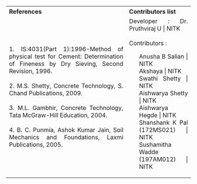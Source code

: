 <table style="text-align:justify; background-color:transparent;">
  <tr style="background-color:transparent;">
    <th style="width:65%;">References</th>
    <th style="width:35%;">Contributors list</th>
  </tr>
  <tr style="background-color:transparent;">
    <td style="width:65%;">
    1. IS:4031(Part 1):1996-Method of physical test for Cement: Determination of Fineness by Dry Sieving, Second Revision, 1996.<br><br>
    2. M.S. Shetty, Concrete Technology, S. Chand Publications, 2009.<br><br>
    3. M.L. Gambhir, Concrete Technology, Tata McGraw-Hill Education, 2004.<br><br>
    4. B. C. Punmia, Ashok Kumar Jain, Soil Mechanics and Foundations, Laxmi Publications, 2005.
    </td>
    <td style="width:35%;">Developer : Dr. Pruthviraj U | NITK</br></br>
    Contributors :
    <ul style="list-style-type: none;">
    <li>Anusha B Salian | NITK</li>
    <li>Akshaya | NITK</li>
    <li>Swathi Shetty | NITK</li>
    <li>Aishwarya Shetty | NITK</li>
    <li>Aishwarya Hegde | NITK</li>
    <li>Shanshank K Pal (172MS021) | NITK</li>
    <li>Sushamitha Wadde (197AM012) | NITK</li>
    </ul></td>
  </tr>
</table>

